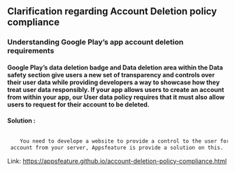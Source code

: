 ## Clarification regarding Account Deletion policy compliance


### Understanding Google Play’s app account deletion requirements

#### Google Play’s data deletion badge and Data deletion area within the Data safety section give users a new set of transparency and controls over their user data while providing developers a way to showcase how they treat user data responsibly. If your app allows users to create an account from within your app, our User data policy requires that  it must also allow users to request for their account to be deleted.

#### Solution :
```html

    You need to develope a website to provide a control to the user for deleting there
 account from your server, Appsfeature is provide a solution on this.

```
Link: https://appsfeature.github.io/account-deletion-policy-compliance.html
